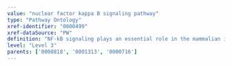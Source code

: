 ```yaml
---
value: "nuclear factor kappa B signaling pathway"
type: "Pathway Ontology"
xref-identifier: "0000499"
xref-dataSource: "PW"
definition: "NF-kB signaling plays an essential role in the mammalian immune system. The classical/canonical pathway, downstream but not exclusively of tumor necrosis factor/receptor 1 signaling, is regarded as a paradigm of NF-kB signaling. The classical and the non-classical pathway downstream of a subset of Tnf receptor superfamily, share similar sets of core components, albeit in distinct ways. Collectively they regulate the expression of a vast array of genes."
level: "Level 3"
parents: ['0000818', '0001313', '0000716']
---
```

